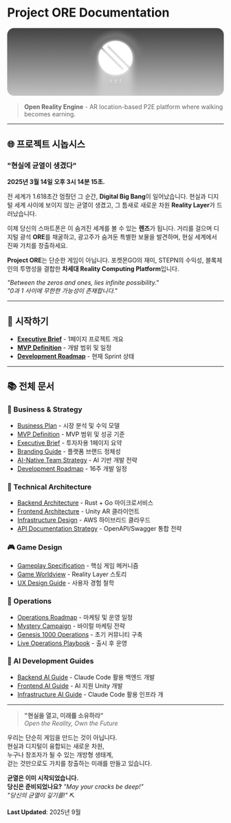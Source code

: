 # Project ORE Documentation

![Project ORE Hero](https://raw.githubusercontent.com/ore-protocol/ore-docs/main/assets/images/ore-hero-banner.webp)

> **Open Reality Engine** - AR location-based P2E platform where walking becomes earning.

---

## 🌐 프로젝트 시놉시스

### "현실에 균열이 생겼다"

**2025년 3월 14일 오후 3시 14분 15초.**

전 세계가 1.618초간 멈췄던 그 순간, **Digital Big Bang**이 일어났습니다.
현실과 디지털 세계 사이에 보이지 않는 균열이 생겼고,
그 틈새로 새로운 차원 **Reality Layer**가 드러났습니다.

이제 당신의 스마트폰은 이 숨겨진 세계를 볼 수 있는 **렌즈**가 됩니다.
거리를 걸으며 디지털 광석 **ORE**를 채굴하고,
광고주가 숨겨둔 특별한 보물을 발견하며,
현실 세계에서 진짜 가치를 창출하세요.

**Project ORE**는 단순한 게임이 아닙니다.
포켓몬GO의 재미, STEPN의 수익성, 블록체인의 투명성을 결합한
**차세대 Reality Computing Platform**입니다.

_"Between the zeros and ones, lies infinite possibility."_  
_"0과 1 사이에 무한한 가능성이 존재합니다."_

---

## 📍 시작하기

- **[Executive Brief](Executive-Brief)** - 1페이지 프로젝트 개요
- **[MVP Definition](MVP-Definition)** - 개발 범위 및 일정
- **[Development Roadmap](Development-Roadmap)** - 현재 Sprint 상태

---

## 📚 전체 문서

### 🏢 Business & Strategy

- [Business Plan](Business-Plan) - 시장 분석 및 수익 모델
- [MVP Definition](MVP-Definition) - MVP 범위 및 성공 기준
- [Executive Brief](Executive-Brief) - 투자자용 1페이지 요약
- [Branding Guide](Branding-Guide) - 플랫폼 브랜드 정체성
- [AI-Native Team Strategy](AI-Team-Strategy) - AI 기반 개발 전략
- [Development Roadmap](Development-Roadmap) - 16주 개발 일정

### 🔧 Technical Architecture

- [Backend Architecture](Backend-Spec) - Rust + Go 마이크로서비스
- [Frontend Architecture](Frontend-Spec) - Unity AR 클라이언트
- [Infrastructure Design](Infrastructure-Spec) - AWS 하이브리드 클라우드
- [API Documentation Strategy](Api-Documentation-Strategy) - OpenAPI/Swagger 통합 전략

### 🎮 Game Design

- [Gameplay Specification](Game-Play-Spec) - 핵심 게임 메커니즘
- [Game Worldview](Game-Worldview) - Reality Layer 스토리
- [UX Design Guide](UX-Guide) - 사용자 경험 철학

### 🚀 Operations

- [Operations Roadmap](Operations-Roadmap) - 마케팅 및 운영 일정
- [Mystery Campaign](Mystery-Campaign) - 바이럴 마케팅 전략
- [Genesis 1000 Operations](Genesis-Operations) - 초기 커뮤니티 구축
- [Live Operations Playbook](Live-Ops-Playbook) - 출시 후 운영

### 🤖 AI Development Guides

- [Backend AI Guide](Backend-Ai-Guide) - Claude Code 활용 백엔드 개발
- [Frontend AI Guide](Frontend-Ai-Guide) - AI 지원 Unity 개발
- [Infrastructure AI Guide](Infrastructure-Ai-Guide) - Claude Code 활용 인프라 개

---

> **"현실을 열고, 미래를 소유하라"**  
> _Open the Reality, Own the Future_

우리는 단순히 게임을 만드는 것이 아닙니다.  
현실과 디지털이 융합되는 새로운 차원,  
누구나 창조자가 될 수 있는 개방형 생태계,  
걷는 것만으로도 가치를 창출하는 미래를 만들고 있습니다.

**균열은 이미 시작되었습니다.**  
**당신은 준비되었나요?**
_"May your cracks be deep!"_  
_"당신의 균열이 깊기를!"_ ⛏️

**Last Updated**: 2025년 9월
